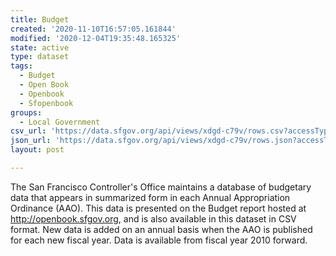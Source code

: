 ```yaml
---
title: Budget
created: '2020-11-10T16:57:05.161844'
modified: '2020-12-04T19:35:48.165325'
state: active
type: dataset
tags:
  - Budget
  - Open Book
  - Openbook
  - Sfopenbook
groups:
  - Local Government
csv_url: 'https://data.sfgov.org/api/views/xdgd-c79v/rows.csv?accessType=DOWNLOAD'
json_url: 'https://data.sfgov.org/api/views/xdgd-c79v/rows.json?accessType=DOWNLOAD'
layout: post

---
```

The San Francisco Controller's Office maintains a database of budgetary data that appears in summarized form in each Annual Appropriation Ordinance (AAO). This data is presented on the Budget report hosted at http://openbook.sfgov.org, and is also available in this dataset in CSV format. New data is added on an annual basis when the AAO is published for each new fiscal year. Data is available from fiscal year 2010 forward.

